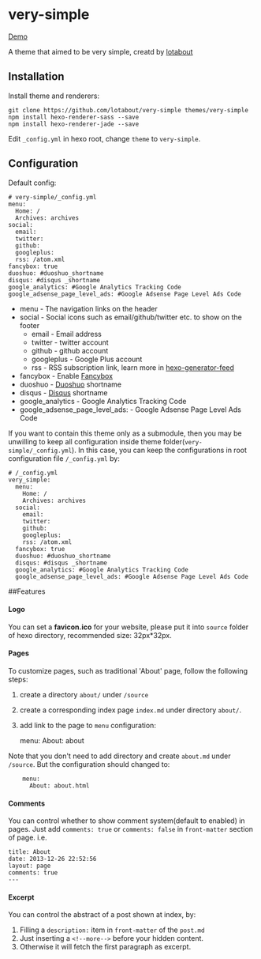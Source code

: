# very-simple

[Demo](http://lotabout.github.io/very-simple/)

A theme that aimed to be very simple, creatd by [lotabout](https://github.com/lotabout)

## Installation

Install theme and renderers:

```
git clone https://github.com/lotabout/very-simple themes/very-simple
npm install hexo-renderer-sass --save
npm install hexo-renderer-jade --save
```

Edit `_config.yml` in hexo root, change `theme` to `very-simple`.

## Configuration
Default config:

```
# very-simple/_config.yml
menu:
  Home: /
  Archives: archives
social:
  email:
  twitter:
  github:
  googleplus:
  rss: /atom.xml
fancybox: true
duoshuo: #duoshuo_shortname
disqus: #disqus _shortname
google_analytics: #Google Analytics Tracking Code
google_adsense_page_level_ads: #Google Adsense Page Level Ads Code
```

- menu - The navigation links on the header
- social - Social icons such as email/github/twitter etc. to show on the footer
  - email - Email address
  - twitter - twitter account
  - github - github account
  - googleplus - Google Plus account
  - rss - RSS subscription link, learn more in [hexo-generator-feed](https://github.com/hexojs/hexo-generator-feed)
- fancybox - Enable [Fancybox](http://fancyapps.com/fancybox/)
- duoshuo - [Duoshuo](http://duoshuo.com) shortname
- disqus - [Disqus](https://disqus.com) shortname
- google_analytics - Google Analytics Tracking Code
- google_adsense_page_level_ads: - Google Adsense Page Level Ads Code

If you want to contain this theme only as a submodule, then you may be
unwilling to keep all configuration inside theme
folder(`very-simple/_config.yml`). In this case, you can keep the
configurations in root configuration file `/_config.yml` by:

```
# /_config.yml
very_simple:
  menu:
    Home: /
    Archives: archives
  social:
    email:
    twitter:
    github:
    googleplus:
    rss: /atom.xml
  fancybox: true
  duoshuo: #duoshuo_shortname
  disqus: #disqus _shortname
  google_analytics: #Google Analytics Tracking Code
  google_adsense_page_level_ads: #Google Adsense Page Level Ads Code
```

##Features

#### Logo
You can set a **favicon.ico** for your website, please put it into  `source` folder of hexo directory, recommended size: 32px*32px.

#### Pages

To customize pages, such as traditional 'About' page, follow the following
steps:

1. create a directory `about/` under `/source`
2. create a corresponding index page `index.md` under directory `about/`.
3. add link to the page to `menu` configuration:

    menu:
      About: about

Note that you don't need to add directory and create `about.md` under
`/source`. But the configuration should changed to:

```
    menu:
      About: about.html
```

#### Comments

You can control whether to show comment system(default to enabled) in pages.
Just add `comments: true` or `comments: false` in `front-matter` section of
page. i.e.

```
title: About
date: 2013-12-26 22:52:56
layout: page
comments: true
---
```

#### Excerpt
You can control the abstract of a post shown at index, by:

1. Filling a `description:` item in `front-matter` of the `post.md`
2. Just inserting a `<!--more-->` before your hidden content.
3. Otherwise it will fetch the first paragraph as excerpt.
